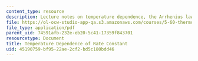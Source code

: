 ```yaml
---
content_type: resource
description: Lecture notes on temperature dependence, the Arrhenius law, and catalysis.
file: https://ol-ocw-studio-app-qa.s3.amazonaws.com/courses/5-60-thermodynamics-kinetics-spring-2008/45190759bf9522ae2cf2bd5c180bdd46_lec_34.pdf
file_type: application/pdf
parent_uid: 74591afb-232e-eb20-5c41-17359f843701
resourcetype: Document
title: Temperature Dependence of Rate Constant
uid: 45190759-bf95-22ae-2cf2-bd5c180bdd46
---
```

